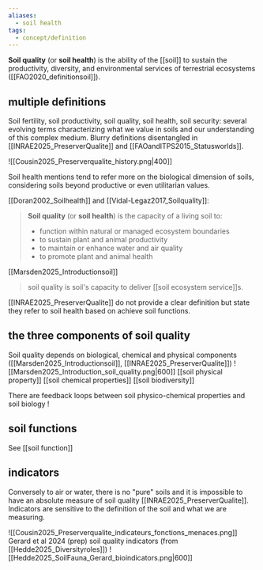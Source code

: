 ```yaml
---
aliases:
  - soil health
tags:
  - concept/definition
---
```

**Soil quality** (or **soil health**) is the ability of the [[soil]] to sustain the productivity, diversity, and environmental services of terrestrial ecosystems ([[FAO2020_definitionsoil]]).
## multiple definitions
Soil fertility, soil productivity, soil quality, soil health, soil security: several evolving terms characterizing what we value in soils and our understanding of this complex medium. Blurry definitions disentangled in [[INRAE2025_PreserverQualite]] and [[FAOandITPS2015_Statusworlds]].

![[Cousin2025_Preserverqualite_history.png|400]]

Soil health mentions tend to refer more on the biological dimension of soils, considering soils beyond productive or even utilitarian values.

 [[Doran2002_Soilhealth]] and [[Vidal-Legaz2017_Soilquality]]: 
>  **Soil quality** (or **soil health**) is the capacity of a living soil to:
> - function within natural or managed ecosystem boundaries
> - to sustain plant and animal productivity
> - to maintain or enhance water and air quality
> - to promote plant and animal health

[[Marsden2025_Introductionsoil]]
> soil quality is soil's capacity to deliver [[soil ecosystem service]]s.

[[INRAE2025_PreserverQualite]] do not provide a clear definition but state they refer to soil health based on achieve soil functions.
## the three components of soil quality
Soil quality depends on biological, chemical and physical components ([[Marsden2025_Introductionsoil]], [[INRAE2025_PreserverQualite]])
![[Marsden2025_Introduction_soil_quality.png|600]]
[[soil physical property]]
[[soil chemical properties]]
[[soil biodiversity]]

There are feedback loops between soil physico-chemical properties and soil biology !
## soil functions
See [[soil function]]
## indicators
Conversely to air or water, there is no "pure" soils and it is impossible to have an absolute measure of soil quality [[INRAE2025_PreserverQualite]]. Indicators are sensitive to the definition of the soil and what we are measuring.

![[Cousin2025_Preserverqualite_indicateurs_fonctions_menaces.png]]
Gerard et al 2024 (prep) soil quality indicators (from [[Hedde2025_Diversityroles]])
![[Hedde2025_SoilFauna_Gerard_bioindicators.png|600]]